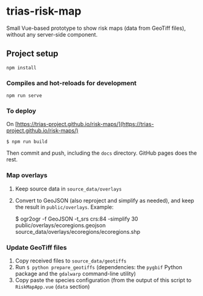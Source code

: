# trias-risk-map

Small Vue-based prototype to show risk maps (data from GeoTiff files), without any server-side component.

## Project setup
```
npm install
```

### Compiles and hot-reloads for development
```
npm run serve
```

### To deploy

On [https://trias-project.github.io/risk-maps/](https://trias-project.github.io/risk-maps/)

```
$ npm run build
```

Then commit and push, including the `docs` directory. GitHub pages does the rest. 

### Map overlays

1) Keep source data in `source_data/overlays`
2) Convert to GeoJSON (also reproject and simplify as needed), and keep the result in `public/overlays`. Example:

    $ ogr2ogr -f GeoJSON -t_srs crs:84 -simplify 30 public/overlays/ecoregions.geojson source_data/overlays/ecoregions/ecoregions.shp

### Update GeoTiff files

1) Copy received files to `source_data/geotiffs`
2) Run `$ python prepare_geotiffs` (dependencies: the `pygbif` Python package and the `gdalwarp` command-line utility)
3) Copy paste the species configuration (from the output of this script to `RiskMapApp.vue` (`data` section)